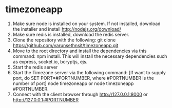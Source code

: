 timezoneapp
===========
1. Make sure node is installed on your system. If not installed, download the installer and install http://nodejs.org/download/
2. Make sure redis is installed, download the redis server.
2. Clone the repository with the following: git clone https://github.com/varunsethnsit/timezoneapp.git
3. Move to the root directory and install the dependencies via this command: npm install. 
	This will install the necessary dependencies such as express, socket.io, bcryptjs, ejs.
4. Start the redis server
5. Start the Timezone server via the following command: 
	[If want to supply port, do SET PORT=#PORTNUMBER, where #PORTNUMBER is the number of port]
   node timezoneapp  or node timezoneapp #PORTNUMBER.
6. Connect with the client browser through http://127.0.0.1:8000 or http://127.0.0.1:#PORTNUMBER